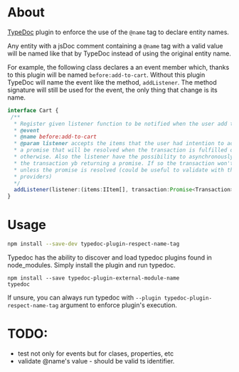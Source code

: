# About

[TypeDoc](http://typedoc.org) plugin to enforce the use of the `@name` tag to 
declare entity names. 

Any entity with a jsDoc comment containing a `@name` tag with a valid value
will be named like that by TypeDoc instead of using the original entity name. 

For example, the following class declares a an event member which, thanks to this 
plugin will be named `before:add-to-cart`. Without this plugin TypeDoc will name 
the event like the method, `addListener`. The method signature will still be used 
for the event, the only thing that change is its name. 

```ts
interface Cart {
 /**
  * Register given listener function to be notified when the user add the items to the cart 
  * @event
  * @name before:add-to-cart
  * @param listener accepts the items that the user had intention to add to the cart and 
  * a promise that will be resolved when the transaction is fulfilled or rejected 
  * otherwise. Also the listener have the possibility to asynchronously validate 
  * the transaction yb returning a promise. If so the transaction won't start 
  * unless the promise is resolved (could be useful to validate with third parties 
  * providers)
  */
  addListener(listener:(items:IItem[], transaction:Promise<Transaction>)=>Promise<boolean>):void
}
```

# Usage

```sh
npm install --save-dev typedoc-plugin-respect-name-tag
```

Typedoc has the ability to discover and load typedoc plugins found in node_modules. Simply install the plugin and run typedoc.
```
npm install --save typedoc-plugin-external-module-name
typedoc
```

If unsure, you can always run typedoc with `--plugin typedoc-plugin-respect-name-tag` argument to enforce plugin's execution. 


# TODO: 

 * test not only for events but for clases, properties, etc
 * validate @name's value - should be valid ts identifier. 